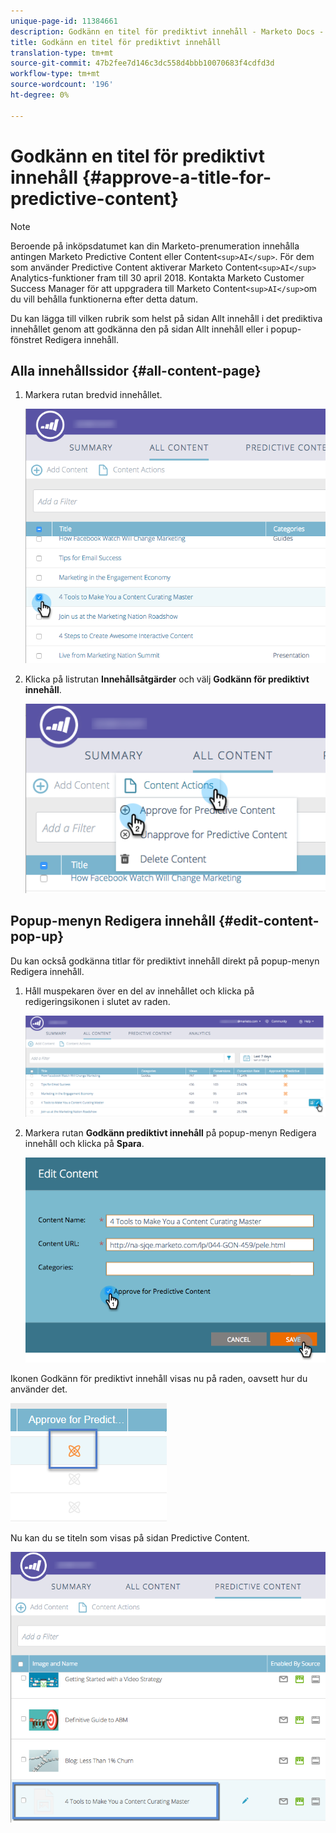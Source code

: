 ```yaml
---
unique-page-id: 11384661
description: Godkänn en titel för prediktivt innehåll - Marketo Docs - produktdokumentation
title: Godkänn en titel för prediktivt innehåll
translation-type: tm+mt
source-git-commit: 47b2fee7d146c3dc558d4bbb10070683f4cdfd3d
workflow-type: tm+mt
source-wordcount: '196'
ht-degree: 0%

---
```



# Godkänn en titel för prediktivt innehåll {#approve-a-title-for-predictive-content}

>[!NOTE]
>
>Beroende på inköpsdatumet kan din Marketo-prenumeration innehålla antingen Marketo Predictive Content eller Content`<sup>AI</sup>`. För dem som använder Predictive Content aktiverar Marketo Content`<sup>AI</sup>` Analytics-funktioner fram till 30 april 2018. Kontakta Marketo Customer Success Manager för att uppgradera till Marketo Content`<sup>AI</sup>`om du vill behålla funktionerna efter detta datum.

Du kan lägga till vilken rubrik som helst på sidan Allt innehåll i det prediktiva innehållet genom att godkänna den på sidan Allt innehåll eller i popup-fönstret Redigera innehåll.

## Alla innehållssidor {#all-content-page}

1. Markera rutan bredvid innehållet.

   ![](assets/image2017-10-3-9-3a9-3a47.png)

1. Klicka på listrutan **Innehållsåtgärder** och välj **Godkänn för prediktivt innehåll**.

   ![](assets/image2017-10-3-9-3a10-3a31.png)

## Popup-menyn Redigera innehåll {#edit-content-pop-up}

Du kan också godkänna titlar för prediktivt innehåll direkt på popup-menyn Redigera innehåll.

1. Håll muspekaren över en del av innehållet och klicka på redigeringsikonen i slutet av raden.

   ![](assets/image2017-10-3-9-3a14-3a55.png)

1. Markera rutan **Godkänn prediktivt innehåll** på popup-menyn Redigera innehåll och klicka på **Spara**.

   ![](assets/image2017-10-3-9-3a15-3a35.png)

Ikonen Godkänn för prediktivt innehåll visas nu på raden, oavsett hur du använder det.

![](assets/five.png)

Nu kan du se titeln som visas på sidan Predictive Content.

![](assets/image2017-10-3-9-3a16-3a45.png)


